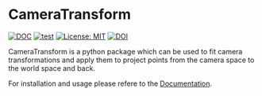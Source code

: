 # CameraTransform

[![DOC](https://readthedocs.org/projects/cameratransform/badge/)](https://cameratransform.readthedocs.io)
[![test](https://github.com/rgerum/cameratransform/actions/workflows/test.yml/badge.svg)](https://github.com/rgerum/cameratransform/actions/workflows/test.yml)
[![License: MIT](https://img.shields.io/badge/License-MIT-blue.svg)](https://opensource.org/licenses/MIT)
[![DOI](https://img.shields.io/badge/DOI-10.1016/j.softx.2019.100333-blue.svg)](https://doi.org/10.1016/j.softx.2019.100333)


CameraTransform is a python package which can be used to fit camera transformations and apply them to project points
from the camera space to the world space and back.

For installation and usage please refere to the [Documentation](http://cameratransform.readthedocs.org/).
